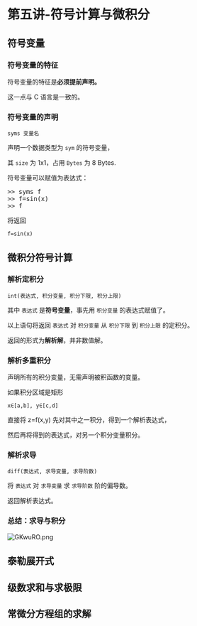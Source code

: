 # 第五讲-符号计算与微积分
## 符号变量
### 符号变量的特征
符号变量的特征是**必须提前声明。**

这一点与 C 语言是一致的。
### 符号变量的声明
`syms 变量名`

声明一个数据类型为 `sym` 的符号变量，

其 `size` 为 1x1，占用 `Bytes` 为 8 Bytes.

符号变量可以赋值为表达式：
<pre>
>> syms f
>> f=sin(x)
>> f
</pre>
将返回

`f=sin(x)`

## 微积分符号计算
### 解析定积分
`int(表达式, 积分变量, 积分下限, 积分上限)`

其中 `表达式` 是**符号变量**，事先用 `积分变量` 的表达式赋值了。

以上语句将返回 `表达式` 对 `积分变量` 从 `积分下限` 到 `积分上限` 的定积分。

返回的形式为**解析解**，并非数值解。
### 解析多重积分
声明所有的积分变量，无需声明被积函数的变量。

如果积分区域是矩形

`x∈[a,b], y∈[c,d]`

直接将 z=f(x,y) 先对其中之一积分，得到一个解析表达式，

然后再将得到的表达式，对另一个积分变量积分。
### 解析求导
`diff(表达式, 求导变量, 求导阶数)`

将 `表达式` 对 `求导变量` 求 `求导阶数` 阶的偏导数。

返回解析表达式。
### 总结：求导与积分
![GKwuRO.png](https://s1.ax1x.com/2020/03/31/GKwuRO.png)

## 泰勒展开式
## 级数求和与求极限
## 常微分方程组的求解
